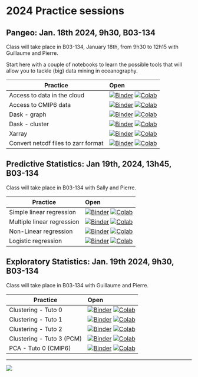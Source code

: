 # 2024 Practice sessions

## Pangeo: Jan. 18th 2024, 9h30, B03-134

Class will take place in B03-134, January 18th, from 9h30 to 12h15 with Guillaume and Pierre.

Start here with a couple of notebooks to learn the possible tools that will allow you to tackle (big) data mining in oceanography.

| Practice | Open                                                                                                                                                                                                                                                                                                                                                                                                                                                                                                                                                                                                             |
|------------|:-----------------------------------------------------------------------------------------------------------------------------------------------------------------------------------------------------------------------------------------------------------------------------------------------------------------------------------------------------------------------------------------------------------------------------------------------------------------------------------------------------------------------------------------------------------------------------------------------------------------|
| Access to data in the cloud | [![Binder](https://img.shields.io/static/v1.svg?logo=Jupyter&label=launch&message=MyBinder&color=blue)](https://mybinder.org/v2/gh/obidam/ds2-2024/main?urlpath=git-pull%3Frepo%3Dhttps%253A%252F%252Fgithub.com%252Fobidam%252Fds2-2024%26urlpath%3Dlab%252Ftree%252Fds2-2024%252Fpractice%252Fenvironment%252F01-Access_to_data_in_the_cloud.ipynb) [![Colab](https://img.shields.io/static/v1?label=Google&message=Open+with+Colab&color=blue&style=plastic&logo=google-colab)](https://colab.research.google.com/github/obidam/ds2-2024/blob/main/practice/environment/01-Access_to_data_in_the_cloud.ipynb) |
| Access to CMIP6 data | [![Binder](https://img.shields.io/static/v1.svg?logo=Jupyter&label=launch&message=MyBinder&color=blue)](https://mybinder.org/v2/gh/obidam/ds2-2024/main?urlpath=git-pull%3Frepo%3Dhttps%253A%252F%252Fgithub.com%252Fobidam%252Fds2-2024%26urlpath%3Dlab%252Ftree%252Fds2-2024%252Fpractice%252Fenvironment%252F02-Access-CMIP6.ipynb) [![Colab](https://img.shields.io/static/v1?label=Google&message=Open+with+Colab&color=blue&style=plastic&logo=google-colab)](https://colab.research.google.com/github/obidam/ds2-2024/blob/main/practice/environment/02-Access-CMIP6.ipynb)                               |
| Dask - graph | [![Binder](https://img.shields.io/static/v1.svg?logo=Jupyter&label=launch&message=MyBinder&color=blue)](https://mybinder.org/v2/gh/obidam/ds2-2024/main?urlpath=git-pull%3Frepo%3Dhttps%253A%252F%252Fgithub.com%252Fobidam%252Fds2-2024%26urlpath%3Dlab%252Ftree%252Fds2-2024%252Fpractice%252Fenvironment%252F03-Dask_Graph.ipynb) [![Colab](https://img.shields.io/static/v1?label=Google&message=Open+with+Colab&color=blue&style=plastic&logo=google-colab)](https://colab.research.google.com/github/obidam/ds2-2024/blob/main/practice/environment/03-Dask_Graph.ipynb)                                   |
| Dask - cluster | [![Binder](https://img.shields.io/static/v1.svg?logo=Jupyter&label=launch&message=MyBinder&color=blue)](https://mybinder.org/v2/gh/obidam/ds2-2024/main?urlpath=git-pull%3Frepo%3Dhttps%253A%252F%252Fgithub.com%252Fobidam%252Fds2-2024%26urlpath%3Dlab%252Ftree%252Fds2-2024%252Fpractice%252Fenvironment%252F04-Launch_Dask_Cluster.ipynb) [![Colab](https://img.shields.io/static/v1?label=Google&message=Open+with+Colab&color=blue&style=plastic&logo=google-colab)](https://colab.research.google.com/github/obidam/ds2-2024/blob/main/practice/environment/04-Launch_Dask_Cluster.ipynb)                 |
| Xarray | [![Binder](https://img.shields.io/static/v1.svg?logo=Jupyter&label=launch&message=MyBinder&color=blue)](https://mybinder.org/v2/gh/obidam/ds2-2024/main?urlpath=git-pull%3Frepo%3Dhttps%253A%252F%252Fgithub.com%252Fobidam%252Fds2-2024%26urlpath%3Dlab%252Ftree%252Fds2-2024%252Fpractice%252Fenvironment%252F05-Xarray_Getting_started.ipynb) [![Colab](https://img.shields.io/static/v1?label=Google&message=Open+with+Colab&color=blue&style=plastic&logo=google-colab)](https://colab.research.google.com/github/obidam/ds2-2024/blob/main/practice/environment/05-Xarray_Getting_started.ipynb)           |
| Convert netcdf files to zarr format | [![Binder](https://img.shields.io/static/v1.svg?logo=Jupyter&label=launch&message=MyBinder&color=blue)](https://mybinder.org/v2/gh/obidam/ds2-2024/main?urlpath=git-pull%3Frepo%3Dhttps%253A%252F%252Fgithub.com%252Fobidam%252Fds2-2024%26urlpath%3Dlab%252Ftree%252Fds2-2024%252Fpractice%252Fenvironment%252F06-Convert_netcdf_to_zarr.ipynb) [![Colab](https://img.shields.io/static/v1?label=Google&message=Open+with+Colab&color=blue&style=plastic&logo=google-colab)](https://colab.research.google.com/github/obidam/ds2-2024/blob/main/practice/environment/06-Convert_netcdf_to_zarr.ipynb)           |

## Predictive Statistics: Jan 19th, 2024, 13h45, B03-134

Class will take place in B03-134 with Sally and Pierre.

| Practice | Open |
|------------|:--------------|
| Simple linear regression | [![Binder](https://img.shields.io/static/v1.svg?logo=Jupyter&label=launch&message=MyBinder&color=blue)](https://mybinder.org/v2/gh/obidam/ds2-2024/main?urlpath=git-pull%3Frepo%3Dhttps%253A%252F%252Fgithub.com%252Fobidam%252Fds2-2024%26urlpath%3Dlab%252Ftree%252Fds2-2024%252Fpractice%252Fpredictive_statistics%252F1_Simple_linear_regression.ipynb) [![Colab](https://img.shields.io/static/v1?label=Google&message=Open+with+Colab&color=blue&style=plastic&logo=google-colab)](https://colab.research.google.com/github/obidam/ds2-2024/blob/main/practice/predictive_statistics/1_Simple_linear_regression.ipynb) |
| Multiple linear regression | [![Binder](https://img.shields.io/static/v1.svg?logo=Jupyter&label=launch&message=MyBinder&color=blue)](https://mybinder.org/v2/gh/obidam/ds2-2024/main?urlpath=git-pull%3Frepo%3Dhttps%253A%252F%252Fgithub.com%252Fobidam%252Fds2-2024%26urlpath%3Dlab%252Ftree%252Fds2-2024%252Fpractice%252Fpredictive_statistics%252F2_Multiple_linear_regression.ipynb) [![Colab](https://img.shields.io/static/v1?label=Google&message=Open+with+Colab&color=blue&style=plastic&logo=google-colab)](https://colab.research.google.com/github/obidam/ds2-2024/blob/main/practice/predictive_statistics/2_Multiple_linear_regression.ipynb) |
| Non-Linear regression | [![Binder](https://img.shields.io/static/v1.svg?logo=Jupyter&label=launch&message=MyBinder&color=blue)](https://mybinder.org/v2/gh/obidam/ds2-2024/main?urlpath=git-pull%3Frepo%3Dhttps%253A%252F%252Fgithub.com%252Fobidam%252Fds2-2024%26urlpath%3Dlab%252Ftree%252Fds2-2024%252Fpractice%252Fpredictive_statistics%252F3_Nonlinear_regression_with_Support_Vector_Machines.ipynb) [![Colab](https://img.shields.io/static/v1?label=Google&message=Open+with+Colab&color=blue&style=plastic&logo=google-colab)](https://colab.research.google.com/github/obidam/ds2-2024/blob/main/practice/predictive_statistics/3_Nonlinear_regression_with_Support_Vector_Machines.ipynb) |
| Logistic regression | [![Binder](https://mybinder.org/badge_logo.svg)](https://mybinder.org/v2/gh/obidam/ds2-2024/HEAD?labpath=blob%2Fmain%2Fpractice%2Fpredictive_statistics%2F4_Logistic_regression.ipynb) [![Colab](https://img.shields.io/static/v1?label=Google&message=Open+with+Colab&color=blue&style=plastic&logo=google-colab)](https://colab.research.google.com/github/obidam/ds2-2024/blob/main/practice/predictive_statistics/4_Logistic_regression.ipynb) |

## Exploratory Statistics: Jan. 19th 2024, 9h30, B03-134

Class will take place in B03-134 with Guillaume and Pierre.

| Practice | Open |
|------------|:--------------|
| Clustering - Tuto 0 | [![Binder](https://img.shields.io/static/v1.svg?logo=Jupyter&label=launch&message=MyBinder&color=blue)](https://mybinder.org/v2/gh/obidam/ds2-2024/main?urlpath=git-pull%3Frepo%3Dhttps%253A%252F%252Fgithub.com%252Fobidam%252Fds2-2024%26urlpath%3Dlab%252Ftree%252Fds2-2024%252Fpractice%252Fexploratory_statistics%252FClustering-Tuto-0.ipynb) [![Colab](https://img.shields.io/static/v1?label=Google&message=Open+with+Colab&color=blue&style=plastic&logo=google-colab)](https://colab.research.google.com/github/obidam/ds2-2024/blob/main/practice/exploratory_statistics/Clustering-Tuto-0.ipynb) |
| Clustering - Tuto 1 | [![Binder](https://img.shields.io/static/v1.svg?logo=Jupyter&label=launch&message=MyBinder&color=blue)](https://mybinder.org/v2/gh/obidam/ds2-2024/main?urlpath=git-pull%3Frepo%3Dhttps%253A%252F%252Fgithub.com%252Fobidam%252Fds2-2024%26urlpath%3Dlab%252Ftree%252Fds2-2024%252Fpractice%252Fexploratory_statistics%252FClustering-Tuto-1.ipynb) [![Colab](https://img.shields.io/static/v1?label=Google&message=Open+with+Colab&color=blue&style=plastic&logo=google-colab)](https://colab.research.google.com/github/obidam/ds2-2024/blob/main/practice/exploratory_statistics/Clustering-Tuto-1.ipynb) |
| Clustering - Tuto 2 | [![Binder](https://img.shields.io/static/v1.svg?logo=Jupyter&label=launch&message=MyBinder&color=blue)](https://mybinder.org/v2/gh/obidam/ds2-2024/main?urlpath=git-pull%3Frepo%3Dhttps%253A%252F%252Fgithub.com%252Fobidam%252Fds2-2024%26urlpath%3Dlab%252Ftree%252Fds2-2024%252Fpractice%252Fexploratory_statistics%252FClustering-Tuto-2.ipynb) [![Colab](https://img.shields.io/static/v1?label=Google&message=Open+with+Colab&color=blue&style=plastic&logo=google-colab)](https://colab.research.google.com/github/obidam/ds2-2024/blob/main/practice/exploratory_statistics/Clustering-Tuto-2.ipynb) |
| Clustering - Tuto 3 (PCM) | [![Binder](https://img.shields.io/static/v1.svg?logo=Jupyter&label=launch&message=MyBinder&color=blue)](https://mybinder.org/v2/gh/obidam/ds2-2024/main?urlpath=git-pull%3Frepo%3Dhttps%253A%252F%252Fgithub.com%252Fobidam%252Fds2-2024%26urlpath%3Dlab%252Ftree%252Fds2-2024%252Fpractice%252Fexploratory_statistics%252FClustering-Tuto-3-PCM.ipynb) [![Colab](https://img.shields.io/static/v1?label=Google&message=Open+with+Colab&color=blue&style=plastic&logo=google-colab)](https://colab.research.google.com/github/obidam/ds2-2024/blob/main/practice/exploratory_statistics/Clustering-Tuto-3-PCM.ipynb) |
| PCA - Tuto 0 (CMIP6) | [![Binder](https://img.shields.io/static/v1.svg?logo=Jupyter&label=launch&message=MyBinder&color=blue)](https://mybinder.org/v2/gh/obidam/ds2-2024/main?urlpath=git-pull%3Frepo%3Dhttps%253A%252F%252Fgithub.com%252Fobidam%252Fds2-2024%26urlpath%3Dlab%252Ftree%252Fds2-2024%252Fpractice%252Fexploratory_statistics%252FPCA-Tuto-0.ipynb) [![Colab](https://img.shields.io/static/v1?label=Google&message=Open+with+Colab&color=blue&style=plastic&logo=google-colab)](https://colab.research.google.com/github/obidam/ds2-2024/blob/main/practice/exploratory_statistics/PCA-Tuto-0.ipynb) |

***
<img src="https://github.com/obidam/ds2-2024/raw/main/logo_isblue.jpg">
